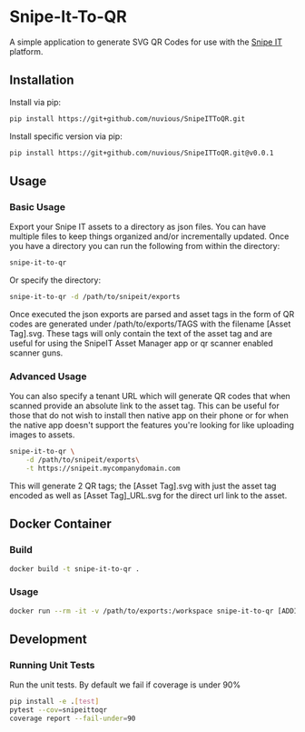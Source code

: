 # Snipe-It-To-QR

A simple application to generate SVG QR Codes for use with the
[Snipe IT](https://snipeitapp.com/) platform.

## Installation

Install via pip:

```bash
pip install https://git+github.com/nuvious/SnipeITToQR.git
```

Install specific version via pip:

```bash
pip install https://git+github.com/nuvious/SnipeITToQR.git@v0.0.1
```

## Usage

### Basic Usage

Export your Snipe IT assets to a directory as json files. You can have multiple
files to keep things organized and/or incrementally updated. Once you have
a directory you can run the following from within the directory:

```bash
snipe-it-to-qr
```

Or specify the directory:

```bash
snipe-it-to-qr -d /path/to/snipeit/exports
```

Once executed the json exports are parsed and asset tags in the form of QR
codes are generated under /path/to/exports/TAGS with the filename
[Asset Tag].svg. These tags will only contain the text of the asset tag and
are useful for using the SnipeIT Asset Manager app or qr scanner enabled
scanner guns.

### Advanced Usage

You can also specify a tenant URL which will generate QR codes that when
scanned provide an absolute link to the asset tag. This can be useful for those
that do not wish to install then native app on their phone or for when the
native app doesn't support the features you're looking for like uploading
images to assets.

```bash
snipe-it-to-qr \
    -d /path/to/snipeit/exports\
    -t https://snipeit.mycompanydomain.com
```

This will generate 2 QR tags; the [Asset Tag].svg with just the asset tag
encoded as well as [Asset Tag]_URL.svg for the direct url link to the asset.

## Docker Container

### Build

```bash
docker build -t snipe-it-to-qr .
```

### Usage

```bash
docker run --rm -it -v /path/to/exports:/workspace snipe-it-to-qr [ADDITIONAL ARGS]
```

## Development

### Running Unit Tests

Run the unit tests. By default we fail if coverage is under 90%

```bash
pip install -e .[test]
pytest --cov=snipeittoqr
coverage report --fail-under=90
```
